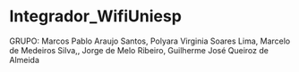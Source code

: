 # Integrador_WifiUniesp
GRUPO:
Marcos Pablo Araujo Santos,
Polyara Virginia Soares Lima,
Marcelo de Medeiros Silva,,
Jorge de Melo Ribeiro,
Guilherme José Queiroz de Almeida
